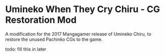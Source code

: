 # Umineko When They Cry Chiru - CG Restoration Mod
A modification for the 2017 Mangagamer release of Umineko Chiru, to restore the unused Pachinko CGs to the game.

todo: fill this in later
